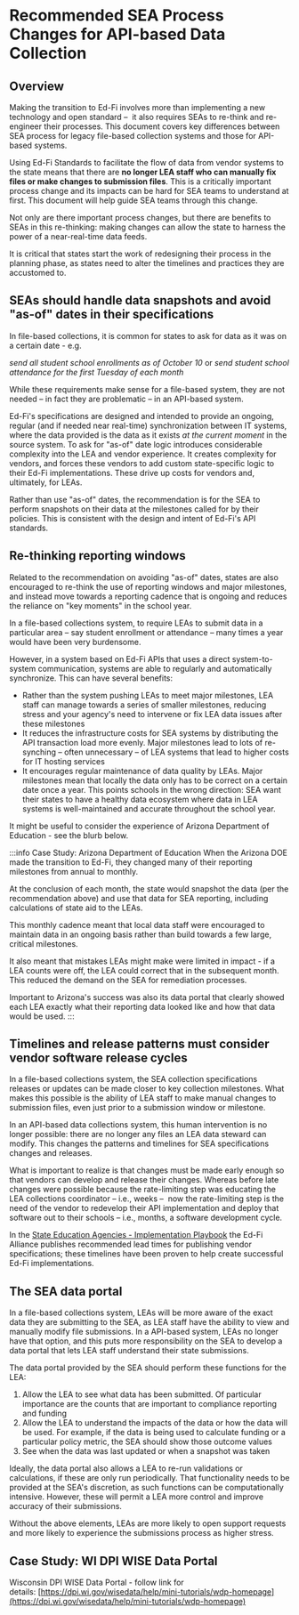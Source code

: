 # Recommended SEA Process Changes  for API-based Data Collection

## Overview

Making the transition to Ed-Fi involves more than implementing a new technology and open standard –  it also requires SEAs to re-think and re-engineer their processes. This document covers key differences between SEA process for legacy file-based collection systems and those for API-based systems.

Using Ed-Fi Standards to facilitate the flow of data from vendor systems to the state means that there are **no longer LEA staff who can manually fix files or make changes to submission files**. This is a critically important process change and its impacts can be hard for SEA teams to understand at first. This document will help guide SEA teams through this change.

Not only are there important process changes, but there are benefits to SEAs in this re-thinking: making changes can allow the state to harness the power of a near-real-time data feeds.

It is critical that states start the work of redesigning their process in the planning phase, as states need to alter the timelines and practices they are accustomed to.

## SEAs should handle data snapshots and avoid "as-of" dates in their specifications

In file-based collections, it is common for states to ask for data as it was on a certain date - e.g.

_send all student school enrollments as of October 10_
or
_send student school attendance for the first Tuesday of each month_

While these requirements make sense for a file-based system, they are not needed – in fact they are problematic – in an API-based system.

Ed-Fi's specifications are designed and intended to provide an ongoing, regular (and if needed near real-time) synchronization between IT systems, where the data provided is the data as it exists _at the current moment_ in the source system. To ask for "as-of" date logic introduces considerable complexity into the LEA and vendor experience. It creates complexity for vendors, and forces these vendors to add custom state-specific logic to their Ed-Fi implementations. These drive up costs for vendors and, ultimately, for LEAs.

Rather than use "as-of" dates, the recommendation is for the SEA to perform snapshots on their data at the milestones called for by their policies. This is consistent with the design and intent of Ed-Fi's API standards.

## Re-thinking reporting windows

Related to the recommendation on avoiding "as-of" dates, states are also encouraged to re-think the use of reporting windows and major milestones, and instead move towards a reporting cadence that is ongoing and reduces the reliance on "key moments" in the school year.

In a file-based collections system, to require LEAs to submit data in a particular area – say student enrollment or attendance – many times a year would have been very burdensome.

However, in a system based on Ed-Fi APIs that uses a direct system-to-system communication, systems are able to regularly and automatically synchronize. This can have several benefits:

* Rather than the system pushing LEAs to meet major milestones, LEA staff can manage towards a series of smaller milestones, reducing stress and your agency's need to intervene or fix LEA data issues after these milestones
* It reduces the infrastructure costs for SEA systems by distributing the API transaction load more evenly. Major milestones lead to lots of re-synching – often unnecessary – of LEA systems that lead to higher costs for IT hosting services
* It encourages regular maintenance of data quality by LEAs. Major milestones mean that locally the data only has to be correct on a certain date once a year. This points schools in the wrong direction: SEA want their states to have a healthy data ecosystem where data in LEA systems is well-maintained and accurate throughout the school year.

It might be useful to consider the experience of Arizona Department of Education - see the blurb below.

:::info Case Study: Arizona Department of Education
When the Arizona DOE made the transition to Ed-Fi, they changed many of their reporting milestones from annual to monthly.

At the conclusion of each month, the state would snapshot the data (per the recommendation above) and use that data for SEA reporting, including calculations of state aid to the LEAs.

This monthly cadence meant that local data staff were encouraged to maintain data in an ongoing basis rather than build towards a few large, critical milestones.

It also meant that mistakes LEAs might make were limited in impact - if a LEA counts were off, the LEA could correct that in the subsequent month. This reduced the demand on the SEA for remediation processes.

Important to Arizona's success was also its data portal that clearly showed each LEA exactly what their reporting data looked like and how that data would be used.
:::

## Timelines and release patterns must consider vendor software release cycles

In a file-based collections system, the SEA collection specifications releases or updates can be made closer to key collection milestones. What makes this possible is the ability of LEA staff to make manual changes to submission files, even just prior to a submission window or milestone.

In an API-based data collections system, this human intervention is no longer possible: there are no longer any files an LEA data steward can modify. This changes the patterns and timelines for SEA specifications changes and releases.

What is important to realize is that changes must be made early enough so that vendors can develop and release their changes. Whereas before late changes were possible because the rate-limiting step was educating the LEA collections coordinator – i.e., weeks –  now the rate-limiting step is the need of the vendor to redevelop their API implementation and deploy that software out to their schools – i.e., months, a software development cycle.

In the [State Education Agencies - Implementation Playbook](../../readme.md) the Ed-Fi Alliance publishes recommended lead times for publishing vendor specifications; these timelines have been proven to help create successful Ed-Fi implementations.

## The SEA data portal

In a file-based collections system, LEAs will be more aware of the exact data they are submitting to the SEA, as LEA staff have the ability to view and manually modify file submissions. In a API-based system, LEAs no longer have that option, and this puts more responsibility on the SEA to develop a data portal that lets LEA staff understand their state submissions.

The data portal provided by the SEA should perform these functions for the LEA:

1. Allow the LEA to see what data has been submitted. Of particular importance are the counts that are important to compliance reporting and funding
2. Allow the LEA to understand the impacts of the data or how the data will be used. For example, if the data is being used to calculate funding or a particular policy metric, the SEA should show those outcome values
3. See when the data was last updated or when a snapshot was taken

Ideally, the data portal also allows a LEA to re-run validations or calculations, if these are only run periodically. That functionality needs to be provided at the SEA's discretion, as such functions can be computationally intensive. However, these will permit a LEA more control and improve accuracy of their submissions.

Without the above elements, LEAs are more likely to open support requests and more likely to experience the submissions process as higher stress.

## Case Study: WI DPI WISE Data Portal

Wisconsin DPI WISE Data Portal - follow link for details: [https://dpi.wi.gov/wisedata/help/mini-tutorials/wdp-homepage](https://dpi.wi.gov/wisedata/help/mini-tutorials/wdp-homepage)
